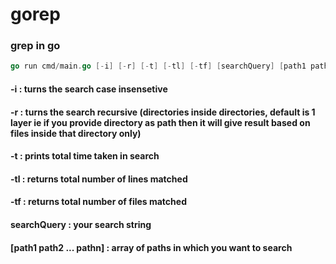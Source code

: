 # gorep

### grep in go

```go
go run cmd/main.go [-i] [-r] [-t] [-tl] [-tf] [searchQuery] [path1 path2 ... pathn]
```

#### -i : turns the search case insensetive

#### -r : turns the search recursive (directories inside directories, default is 1 layer ie if you provide directory as path then it will give result based on files inside that directory only)

#### -t : prints total time taken in search

#### -tl : returns total number of lines matched

#### -tf : returns total number of files matched

#### searchQuery : your search string

#### [path1 path2 ... pathn] : array of paths in which you want to search

